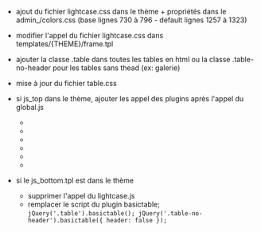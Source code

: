 - ajout du fichier lightcase.css dans le thème + propriétés dans le admin_/colors.css (base lignes 730 à 796 - default lignes 1257 à 1323)
- modifier l'appel du fichier lightcase.css dans templates/{THEME}/frame.tpl
- ajouter la classe .table dans toutes les tables en html ou la classe .table-no-header pour les tables sans thead (ex: galerie)
- mise à jour du fichier table.css

- si js_top dans le thème, ajouter les appel des plugins après l'appel du global.js
    - <script src="{PATH_TO_ROOT}/templates/default/plugins/autocomplete.js"></script>
    - <script src="{PATH_TO_ROOT}/templates/default/plugins/basictable.js"></script>
    - <script src="{PATH_TO_ROOT}/templates/default/plugins/lightcase.js"></script>
    - <script src="{PATH_TO_ROOT}/templates/default/plugins/sortable.js"></script>
    - <script src="{PATH_TO_ROOT}/templates/default/plugins/menumaker.js"></script>
    - <script src="{PATH_TO_ROOT}/templates/default/plugins/tooltiper.js"></script>

- si le js_bottom.tpl est dans le thème
    - supprimer l'appel du lightcase.js
    - remplacer le script du plugin basictable;
    `jQuery('.table').basictable();
    jQuery('.table-no-header').basictable({
        header: false
    });`
